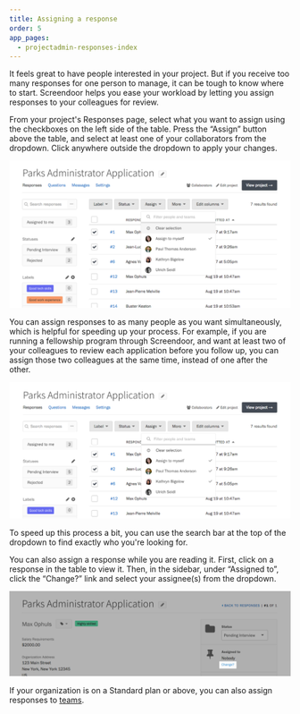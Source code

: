 ```yaml
---
title: Assigning a response
order: 5
app_pages:
  - projectadmin-responses-index
---
```


It feels great to have people interested in your project. But if you receive too many responses for one person to manage, it can be tough to know where to start. Screendoor helps you ease your workload by letting you assign responses to your colleagues for review.

From your project's Responses page, select what you want to assign using the checkboxes on the left side of the table. Press the &ldquo;Assign&rdquo; button above the table, and select at least one of your collaborators from the dropdown. Click anywhere outside the dropdown to apply your changes.

![Assigning a response.](../images/assign_1.png)

You can assign responses to as many people as you want simultaneously, which is helpful for speeding up your process. For example, if you are running a fellowship program through Screendoor, and want at least two of your colleagues to review each application before you follow up, you can assign those two colleagues at the same time, instead of one after the other.

![Assigning a response to multiple people.](../images/assign_2.png)

To speed up this process a bit, you can use the search bar at the top of the dropdown to find exactly who you're looking for.

You can also assign a response while you are reading it. First, click on a response in the table to view it. Then, in the sidebar, under &ldquo;Assigned to&rdquo;, click the &ldquo;Change?&rdquo; link and select your assignee(s) from the dropdown.

![Assigning a single response.](../images/assign_3.png)

If your organization is on a Standard plan or above, you can also assign responses to [teams](/articles/screendoor/collaboration/teams.html).

